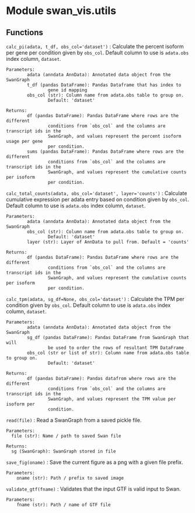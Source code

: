 # Module swan\_vis.utils

Functions
---------


`calc_pi(adata, t_df, obs_col='dataset')`
:   Calculate the percent isoform per gene per condition given by `obs_col`.
    Default column to use is `adata.obs` index column, `dataset`.

    Parameters:
            adata (anndata AnnData): Annotated data object from the SwanGraph
            t_df (pandas DataFrame): Pandas Dataframe that has index to
                    gene id mapping
            obs_col (str): Column name from adata.obs table to group on.
                    Default: 'dataset'

    Returns:
            df (pandas DataFrame): Pandas DataFrame where rows are the different
                    conditions from `obs_col` and the columns are transcript ids in the
                    SwanGraph, and values represent the percent isoform usage per gene
                    per condition.
            sums (pandas DataFrame): Pandas DataFrame where rows are the different
                    conditions from `obs_col` and the columns are transcript ids in the
                    SwanGraph, and values represent the cumulative counts per isoform
                    per condition.


`calc_total_counts(adata, obs_col='dataset', layer='counts')`
:   Calculate cumulative expression per adata entry based on condition given
    by `obs_col`. Default column to use is `adata.obs` index column, `dataset`.

    Parameters:
            adata (anndata AnnData): Annotated data object from the SwanGraph
            obs_col (str): Column name from adata.obs table to group on.
                    Default: 'dataset'
            layer (str): Layer of AnnData to pull from. Default = 'counts'

    Returns:
            df (pandas DataFrame): Pandas DataFrame where rows are the different
                    conditions from `obs_col` and the columns are transcript ids in the
                    SwanGraph, and values represent the cumulative counts per isoform
                    per condition.


`calc_tpm(adata, sg_df=None, obs_col='dataset')`
:   Calculate the TPM per condition given by `obs_col`.
    Default column to use is `adata.obs` index column, `dataset`.

    Parameters:
            adata (anndata AnnData): Annotated data object from the SwanGraph
            sg_df (pandas DataFrame): Pandas DataFrame from SwanGraph that will
                    be used to order the rows of resultant TPM DataFrame
            obs_col (str or list of str): Column name from adata.obs table to group on.
                    Default: 'dataset'

    Returns:
            df (pandas DataFrame): Pandas datafrom where rows are the different
                    conditions from `obs_col` and the columns are transcript ids in the
                    SwanGraph, and values represent the TPM value per isoform per
                    condition.

`read(file)`
:   Read a SwanGraph from a saved pickle file.

    Parameters:
      file (str): Name / path to saved Swan file

    Returns:
      sg (SwanGraph): SwanGraph stored in file


`save_fig(oname)`
:   Save the current figure as a png with a given file prefix.

  	Parameters:
  		oname (str): Path / prefix to saved image


`validate_gtf(fname)`
:	Validates that the input GTF is valid input to Swan.

	Parameters:
		fname (str): Path / name of GTF file
